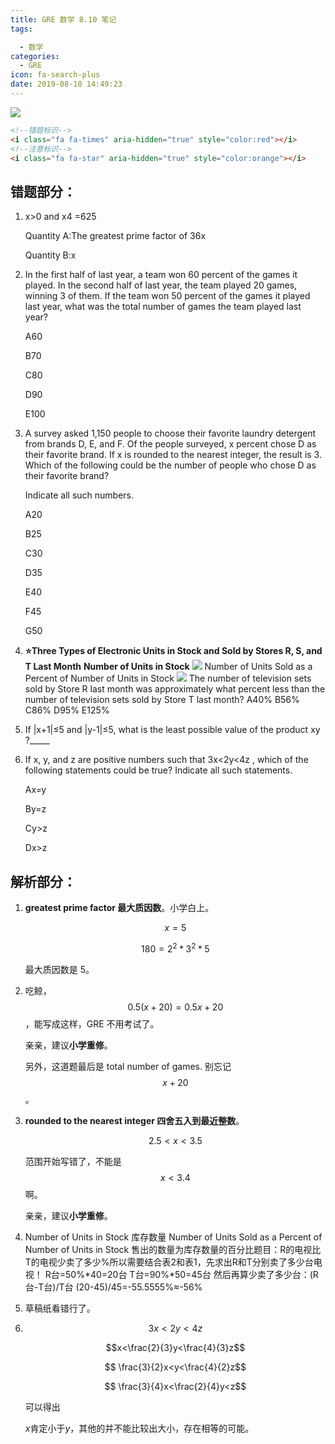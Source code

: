 ```yaml
---
title: GRE 数学 8.10 笔记
tags:

  - 数学
categories:
  - GRE
icon: fa-search-plus
date: 2019-08-10 14:49:23
---
```

<img src="http://www.bbvdd.com/d/20190810151614ay5.gif">

<!--more-->

```html
<!--错题标识-->
<i class="fa fa-times" aria-hidden="true" style="color:red"></i>
<!--注意标识-->
<i class="fa fa-star" aria-hidden="true" style="color:orange"></i>
```

## 错题部分：

1. x>0 and x4 =625

   Quantity A:The greatest prime factor of 36x

   Quantity B:x

2. In the first half of last year, a team won 60 percent of the games it played. In the second half of last year, the team played 20 games, winning 3 of them. If the team won 50 percent of the games it played last year, what was the total number of games the team played last year?

   A60

   B70

   C80

   D90

   E100

3. A survey asked 1,150 people to choose their favorite laundry detergent from brands D, E, and F. Of the people surveyed, x percent chose D as their favorite brand. If x is rounded to the nearest integer, the result is 3. Which of the following could be the number of people who chose D as their favorite brand?

   Indicate all such numbers.

   A20

   B25

   C30

   D35

   E40

   F45

   G50

4. **⭐️Three Types of Electronic Units in Stock and Sold by Stores R, S, and T Last Month**
   **Number of Units in Stock**
   <img src="https://img.kmf.com/kaomanfen/img/gre/PP2PPPlus/72661-1.png">
   Number of Units Sold as a Percent of Number of Units in Stock
   <img src="https://img.kmf.com/kaomanfen/img/gre/PP2PPPlus/72661-2.png">
   The number of television sets sold by Store R last month was approximately what percent less than the number of television sets sold by Store T last month?
	A40%
	B56%
	C86%
	D95%
	E125%
	
5. If |x+1|≤5 and |y-1|≤5, what is the least possible value of the product xy ?_____

6. If x, y, and z are positive numbers such that 3x<2y<4z , which of the following statements could be true? Indicate all such statements.

   Ax=y

   By=z

   Cy>z

   Dx>z


## 解析部分：

1. **greatest prime factor 最大质因数**。小学白上。

   $$x=5$$

   $$180 = 2^{2} * 3^{2} * 5$$

   最大质因数是 5。

2. 吃鲸，$$0.5(x+20)=0.5x + 20$$，能写成这样，GRE 不用考试了。

   亲亲，建议**小学重修**。

   另外，这道题最后是 total number of games. 别忘记 $$x + 20$$。

3. **rounded to the nearest integer 四舍五入到最近整数**。

   $$ 2.5 < x < 3.5 $$

   范围开始写错了，不能是 $$x<3.4$$ 啊。

   亲亲，建议**小学重修**。

4. Number of Units in Stock
   库存数量
   Number of Units Sold as a Percent of Number of Units in Stock
   售出的数量为库存数量的百分比题目：R的电视比T的电视少卖了多少%所以需要结合表2和表1，先求出R和T分别卖了多少台电视！
   R台=50%*40=20台
   T台=90%*50=45台
   然后再算少卖了多少台：(R台-T台)/T台
   (20-45)/45=-55.5555%≈-56%

5. 草稿纸看错行了。

6. $$3x<2y<4z$$

   $$x<\frac{2}{3}y<\frac{4}{3}z$$

   $$ \frac{3}{2}x<y<\frac{4}{2}z$$

   $$ \frac{3}{4}x<\frac{2}{4}y<z$$

   可以得出

   $x$肯定小于$y$，其他的并不能比较出大小，存在相等的可能。

   